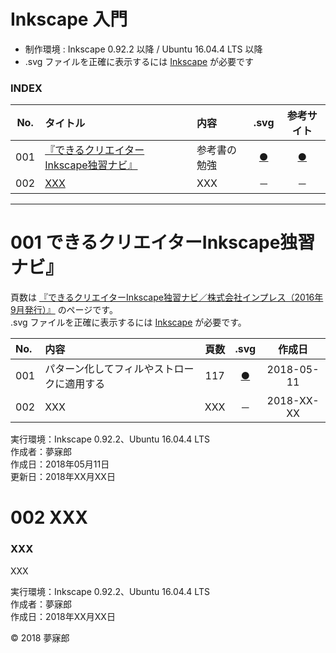 # Inkscape 入門

* 制作環境 : Inkscape 0.92.2 以降 / Ubuntu 16.04.4 LTS 以降
* .svg ファイルを正確に表示するには [Inkscape](https://inkscape.org/ja/) が必要です

### <b>INDEX</b>

|No.|タイトル|内容|.svg|参考サイト|
|:--:|:--|:--|:--:|:--:|
|001|[『できるクリエイターInkscape独習ナビ』](#『できるクリエイターInkscape独習ナビ』)|参考書の勉強|[●](#『できるクリエイターInkscape独習ナビ』)|[●](https://amzn.to/2rE6mZY)|
|002|[XXX](#XXX)|XXX|－|－|
***


<a name="『できるクリエイターInkscape独習ナビ』"></a>
# <b>001 できるクリエイターInkscape独習ナビ』</b>

頁数は [『できるクリエイターInkscape独習ナビ／株式会社インプレス（2016年9月発行）』](https://amzn.to/2rE6mZY) のページです。  
.svg ファイルを正確に表示するには [Inkscape](https://inkscape.org/ja/) が必要です。

|No.|内容|頁数|.svg|作成日|
|:--|:--|:--:|:--:|:--:|
|001|パターン化してフィルやストロークに適用する|117|[●](https://mubirou.github.io/Inkscape/introduction/svg/001_001.svg)|2018-05-11|
|002|XXX|XXX|－|2018-XX-XX|

実行環境：Inkscape 0.92.2、Ubuntu 16.04.4 LTS    
作成者：夢寐郎  
作成日：2018年05月11日  
更新日：2018年XX月XX日


<a name="XXX"></a>
# <b>002 XXX</b>

### XXX
XXX

実行環境：Inkscape 0.92.2、Ubuntu 16.04.4 LTS  
作成者：夢寐郎  
作成日：2018年XX月XX日

© 2018 夢寐郎
